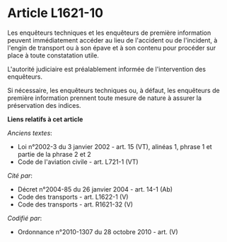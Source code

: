 # Article L1621-10

Les enquêteurs techniques et les enquêteurs de première information peuvent immédiatement accéder au lieu de l'accident ou de
l'incident, à l'engin de transport ou à son épave et à son contenu pour procéder sur place à toute constatation utile.

L'autorité judiciaire est préalablement informée de l'intervention des enquêteurs.

Si nécessaire, les enquêteurs techniques ou, à défaut, les enquêteurs de première information prennent toute mesure de nature
à assurer la préservation des indices.

**Liens relatifs à cet article**

_Anciens textes_:

  - Loi n°2002-3 du 3 janvier 2002 - art. 15 (VT), alinéas 1, phrase 1 et partie de la phrase 2 et 2
  - Code de l'aviation civile - art. L721-1 (VT)

_Cité par_:

  - Décret n°2004-85 du 26 janvier 2004 - art. 14-1 (Ab)
  - Code des transports - art. L1622-1 (V)
  - Code des transports - art. R1621-32 (V)

_Codifié par_:

  - Ordonnance n°2010-1307 du 28 octobre 2010 - art. (V)
